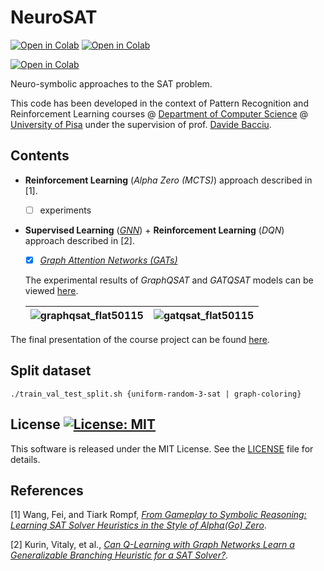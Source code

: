 # NeuroSAT

[![Open in Colab](https://img.shields.io/static/v1.svg?logo=google-colab&label=GraphQSAT&message=Open%20In%20Colab&color=blue)](https://colab.research.google.com/github/dmeoli/neuro-sat/blob/master/GraphQSAT.ipynb)
[![Open in Colab](https://img.shields.io/static/v1.svg?logo=google-colab&label=GATQSAT&message=Open%20In%20Colab&color=blue)](https://colab.research.google.com/github/dmeoli/neuro-sat/blob/master/GATQSAT.ipynb)

[![Open in Colab](https://img.shields.io/static/v1.svg?logo=google-colab&label=AlphaZeroSAT&message=Open%20In%20Colab&color=blue)](https://colab.research.google.com/github/dmeoli/neuro-sat/blob/master/AlphaZeroSAT.ipynb)

Neuro-symbolic approaches to the SAT problem.

This code has been developed in the context of Pattern Recognition and Reinforcement Learning courses @
[Department of Computer Science](https://www.di.unipi.it/en/)
@ [University of Pisa](https://www.unipi.it/index.php/english)
under the supervision of prof. [Davide Bacciu](http://pages.di.unipi.it/bacciu/).

## Contents

- **Reinforcement Learning** (*Alpha Zero (MCTS)*) approach described in [1].

  - [ ] experiments

- **Supervised Learning** (*[GNN](https://arxiv.org/abs/1806.01261)*) +
  **Reinforcement Learning** (*DQN*) approach described in [2].

  - [x] [*Graph Attention Networks (GATs)*](https://arxiv.org/abs/1710.10903)

  The experimental results of *GraphQSAT* and *GATQSAT* models can be
  viewed [here](https://docs.google.com/spreadsheets/d/1j0gQxsOPizNu8hm-nM1YY8bsdpbmWxYGVotj4h5d-wU).

  | ![graphqsat_flat50115](https://docs.google.com/spreadsheets/d/e/2PACX-1vRI3xXW1Hxt7qitKVTIp_H2TLm2ABzE-MdvxbV8_Mz71FchFjPwqbVsQV14Bu6ceh7d4FEvAOk4HPWH/pubchart?oid=1777170439&format=image) | ![gatqsat_flat50115](https://docs.google.com/spreadsheets/d/e/2PACX-1vRI3xXW1Hxt7qitKVTIp_H2TLm2ABzE-MdvxbV8_Mz71FchFjPwqbVsQV14Bu6ceh7d4FEvAOk4HPWH/pubchart?oid=782668130&format=image) |
  |----------------------------------------------------------------------------------------------------------------------------------------------------------------------------------------------|-------------------------------------------------------------------------------------------------------------------------------------------------------------------------------------------|

The final presentation of the course project can be
found [here](https://docs.google.com/presentation/d/1rmFL_RhLS2fjGHb9SM14qdb7o3Oh0iOSlqirF0OQaX8).

## Split dataset

```./train_val_test_split.sh {uniform-random-3-sat | graph-coloring}```

## License [![License: MIT](https://img.shields.io/badge/License-MIT-yellow.svg)](https://opensource.org/licenses/MIT)

This software is released under the MIT License. See the [LICENSE](LICENSE) file for details.

## References

[1] Wang, Fei, and Tiark Rompf, [*From Gameplay to Symbolic Reasoning: Learning SAT Solver Heuristics in the Style of
Alpha(Go) Zero*](https://arxiv.org/abs/1802.05340).

[2] Kurin, Vitaly, et al., [*Can Q-Learning with Graph Networks Learn a Generalizable Branching Heuristic for a SAT
Solver?*](https://arxiv.org/abs/1909.11830).
